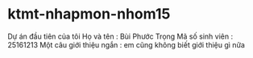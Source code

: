 # ktmt-nhapmon-nhom15
Dự án đầu tiên của tôi
Họ và tên : Bùi Phước Trọng
Mã số sinh viên : 25161213
Một câu giới thiệu ngắn : em cũng không biết giới thiệu gì nữa